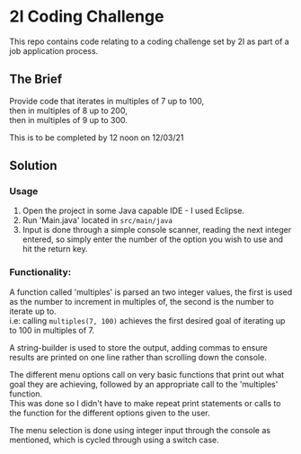 # 2I Coding Challenge

This repo contains code relating to a coding challenge set by 2I as part of a job application process.

## The Brief
Provide code that iterates in multiples of 7 up to 100,  
then in multiples of 8 up to 200,  
then in multiples of 9 up to 300.  
  
This is to be completed by 12 noon on 12/03/21

## Solution
### Usage
1. Open the project in some Java capable IDE - I used Eclipse.
2. Run 'Main.java' located in `src/main/java` 
3. Input is done through a simple console scanner, reading the next integer entered, so simply enter the number of the option you wish to use and hit the return key.
  
### Functionality:
A function called 'multiples' is parsed an two integer values, the first is used as the number to increment in multiples of, the second is the number to iterate up to.  
i.e: calling `multiples(7, 100)` achieves the first desired goal of iterating up to 100 in multiples of 7.  
  
A string-builder is used to store the output, adding commas to ensure results are printed on one line rather than scrolling down the console.

The different menu options call on very basic functions that print out what goal they are achieving, followed by an appropriate call to the 'multiples' function.  
This was done so I didn't have to make repeat print statements or calls to the function for the different options given to the user.  
  
The menu selection is done using integer input through the console as mentioned, which is cycled through using a switch case.
